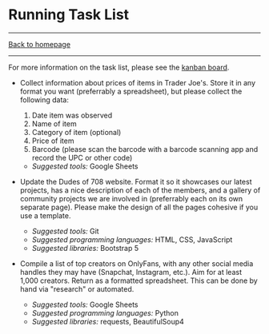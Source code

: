 # Running Task List

-----

[Back to homepage](..)

-----

For more information on the task list, please see the [kanban board](https://github.com/orgs/dudesof708/projects/3).

* Collect information about prices of items in Trader Joe's. Store it in any format you want (preferrably a spreadsheet), but please collect the following data:
  1. Date item was observed
  2. Name of item
  3. Category of item (optional)
  4. Price of item
  5. Barcode (please scan the barcode with a barcode scanning app and record the UPC or other code)
  
  * *Suggested tools:* Google Sheets
* Update the Dudes of 708 website. Format it so it showcases our latest projects, has a nice description of each of the members, and a gallery of community projects we are involved in (preferrably each on its own separate page). Please make the design of all the pages cohesive if you use a template.
  * *Suggested tools:* Git
  * *Suggested programming languages:* HTML, CSS, JavaScript
  * *Suggested libraries:* Bootstrap 5
* Compile a list of top creators on OnlyFans, with any other social media handles they may have (Snapchat, Instagram, etc.). Aim for at least 1,000 creators. Return as a formatted spreadsheet. This can be done by hand via "research" or automated.
  * *Suggested tools:* Google Sheets
  * *Suggested programming languages:* Python
  * *Suggested libraries:* requests, BeautifulSoup4
